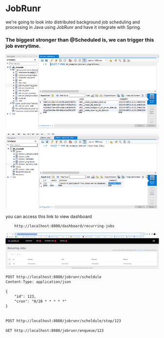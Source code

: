 # JobRunr

we're going to look into distributed background job scheduling and processing in Java using JobRunr and have it integrate with Spring.

### The biggest stronger than @Scheduled is, we can trigger this job everytime.


![img.png](img.png)


![img_1.png](img_1.png)


you can access this link to view dashboard

```text
    http://localhost:8000/dashboard/recurring-jobs
```

![img_2.png](img_2.png)


```text
POST http://localhost:8080/jobrunr/scheldule
Content-Type: application/json

{
    "id": 123,
    "cron": "0/20 * * * * *"
}


POST http://localhost:8080/jobrunr/scheldule/stop/123

GET http://localhost:8080/jobrunr/enqueue/123
```